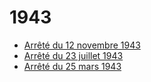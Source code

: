 # 1943

- [Arrêté du 12 novembre 1943](arrete-du-12-novembre-1943)
- [Arrêté du 23 juillet 1943](arrete-du-23-juillet-1943)
- [Arrêté du 25 mars 1943](arrete-du-25-mars-1943)
